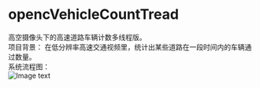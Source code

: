 # opencVehicleCountTread
高空摄像头下的高速道路车辆计数多线程版。  
项目背景：
在低分辨率高速交通视频里，统计出某些道路在一段时间内的车辆通过数量。  
系统流程图：  
![Image text](https://github.com/nmxnql/opencVehicleCountThread/master/imgs/opencVehicleCount流程图.png)  

